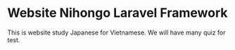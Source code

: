 # Website Nihongo Laravel Framework
This is website study Japanese for Vietnamese. We will have many quiz for test.
